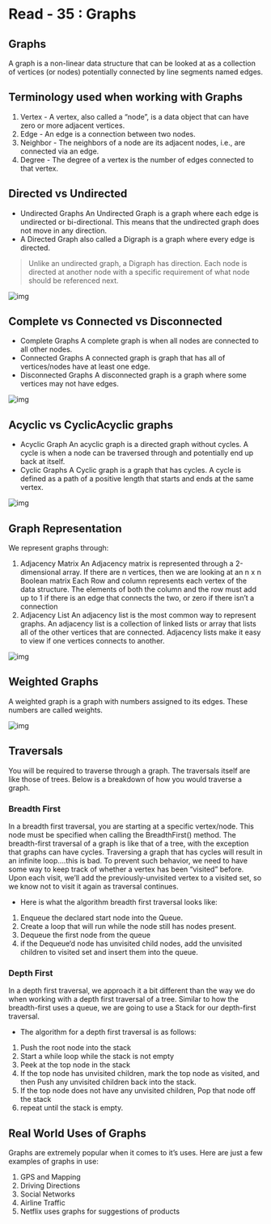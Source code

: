 # Read - 35 : Graphs

## Graphs

A graph is a non-linear data structure that can be looked at as a collection of vertices (or nodes) potentially connected by line segments named edges.

## Terminology used when working with Graphs

1. Vertex - A vertex, also called a “node”, is a data object that can have zero or more adjacent vertices.
2. Edge - An edge is a connection between two nodes.
3. Neighbor - The neighbors of a node are its adjacent nodes, i.e., are connected via an edge.
4. Degree - The degree of a vertex is the number of edges connected to that vertex.

## Directed vs Undirected

* Undirected Graphs
An Undirected Graph is a graph where each edge is undirected or bi-directional. This means that the undirected graph does not move in any direction.
* A Directed Graph also called a Digraph is a graph where every edge is directed.

>Unlike an undirected graph, a Digraph has direction. Each node is directed at another node with a specific requirement of what node should be referenced next.

![img](https://www.alberton.info/images/articles/graphs/graphs_directed_undirected.png)

## Complete vs Connected vs Disconnected

* Complete Graphs
A complete graph is when all nodes are connected to all other nodes.
* Connected Graphs
A connected graph is graph that has all of vertices/nodes have at least one edge.
* Disconnected Graphs
A disconnected graph is a graph where some vertices may not have edges.

![img](https://i0.wp.com/algorithms.tutorialhorizon.com/files/2019/10/Connected-Undirected-Graph-Example.png?resize=967%2C397&ssl=1)

## Acyclic vs CyclicAcyclic graphs

* Acyclic Graph
An acyclic graph is a directed graph without cycles.
A cycle is when a node can be traversed through and potentially end up back at itself.
* Cyclic Graphs
A Cyclic graph is a graph that has cycles.
A cycle is defined as a path of a positive length that starts and ends at the same vertex.

![img](https://www.researchgate.net/profile/Elisa-Bertino/publication/2431833/figure/fig2/AS:339592545882121@1457976580886/Example-of-cyclic-and-acyclic-graphs.png)

## Graph Representation

We represent graphs through:

1. Adjacency Matrix
An Adjacency matrix is represented through a 2-dimensional array. If there are n vertices, then we are looking at an n x n Boolean matrix
Each Row and column represents each vertex of the data structure. The elements of both the column and the row must add up to 1 if there is an edge that connects the two, or zero if there isn’t a connection
2. Adjacency List
An adjacency list is the most common way to represent graphs.
An adjacency list is a collection of linked lists or array that lists all of the other vertices that are connected.
Adjacency lists make it easy to view if one vertices connects to another.

![img](https://algorithmtutor.com/images/graph_representation_directed.png)

## Weighted Graphs

A weighted graph is a graph with numbers assigned to its edges. These numbers are called weights.

![img](https://s3.amazonaws.com/learneroo-images/main/Weighted-Graph-Matrix.png)

## Traversals

You will be required to traverse through a graph. The traversals itself are like those of trees. Below is a breakdown of how you would traverse a graph.

### Breadth First

In a breadth first traversal, you are starting at a specific vertex/node. This node must be specified when calling the BreadthFirst() method. The breadth-first traversal of a graph is like that of a tree, with the exception that graphs can have cycles. Traversing a graph that has cycles will result in an infinite loop….this is bad. To prevent such behavior, we need to have some way to keep track of whether a vertex has been “visited” before. Upon each visit, we’ll add the previously-unvisited vertex to a visited set, so we know not to visit it again as traversal continues.

* Here is what the algorithm breadth first traversal looks like:

1. Enqueue the declared start node into the Queue.
2. Create a loop that will run while the node still has nodes present.
3. Dequeue the first node from the queue
4. if the Dequeue‘d node has unvisited child nodes, add the unvisited children to visited set and insert them into the queue.

### Depth First

In a depth first traversal, we approach it a bit different than the way we do when working with a depth first traversal of a tree. Similar to how the breadth-first uses a queue, we are going to use a Stack for our depth-first traversal.

* The algorithm for a depth first traversal is as follows:

1. Push the root node into the stack
2. Start a while loop while the stack is not empty
3. Peek at the top node in the stack
4. If the top node has unvisited children, mark the top node as visited, and then Push any unvisited children back into the stack.
5. If the top node does not have any unvisited children, Pop that node off the stack
6. repeat until the stack is empty.

## Real World Uses of Graphs

Graphs are extremely popular when it comes to it’s uses. Here are just a few examples of graphs in use:

1. GPS and Mapping
2. Driving Directions
3. Social Networks
4. Airline Traffic
5. Netflix uses graphs for suggestions of products
